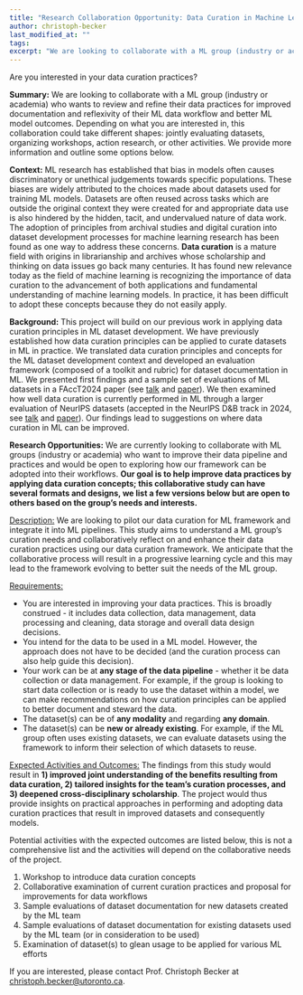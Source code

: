 ```yaml
---
title: "Research Collaboration Opportunity: Data Curation in Machine Learning"
author: christoph-becker
last_modified_at: ""
tags: 
excerpt: "We are looking to collaborate with a ML group (industry or academia) who wants to review and refine their data practices for improved documentation. Please see full post for details."
---
```


Are you interested in your data curation practices?

**Summary:** We are looking to collaborate with a ML group (industry or academia) who wants to review and 
refine their data practices for improved documentation and reflexivity of their ML data workflow and better ML model outcomes. 
Depending on what you are interested in, this collaboration could take different shapes: jointly evaluating datasets, organizing workshops, 
action research, or other activities. We provide more information and outline some options below.

**Context:** ML research has established that bias in models often causes 
discriminatory or unethical judgements towards specific populations. These biases are widely 
attributed to the choices made about datasets used for training ML models. Datasets are often reused across tasks 
which are outside the original context they were created for and appropriate data use is also hindered by the hidden, 
tacit, and undervalued nature of data work. The adoption of principles from archival studies and digital curation into 
dataset development processes for machine learning research has been found as one way to address these concerns. **Data curation** is a 
mature field with origins in librarianship and archives whose scholarship and thinking on data issues go back many centuries. It has 
found new relevance today as the field of machine learning is recognizing the importance of data curation to the advancement of both 
applications and fundamental understanding of machine learning models. In practice, it has been difficult to adopt these concepts 
because they do not easily apply.

**Background:** This project will build on our previous work in applying data curation principles in ML dataset development. We 
have previously established how data curation principles can be applied to curate datasets in ML in practice. We translated 
data curation principles and concepts for the ML dataset development context and developed an evaluation framework (composed of a 
toolkit and rubric) for dataset documentation in ML. We presented first findings and a sample set of evaluations of ML datasets in a 
FAccT2024 paper (see [talk](https://youtu.be/C5VwJBE31JY?si=lFynqavsAiL8tPpF) and [paper](
https://doi.org/10.1145/3630106.3658955)). We then examined how well data curation is currently performed in ML through a larger evaluation 
of NeurIPS datasets (accepted in the NeurIPS D&B track in 2024, see [talk](https://youtu.be/uLsfFjbERAI) and [paper](https://arxiv.org/abs/2410.22473)). Our 
findings lead to suggestions on where data curation in ML can be improved.

**Research Opportunities:** We are currently looking to collaborate with ML groups (industry or academia) who want to 
improve their data pipeline and practices and would be open to exploring how our framework can be adopted 
into their workflows. **Our goal is to help improve data practices by applying data curation concepts; this collaborative study can have several formats and designs, we list a few versions below but are open to others based on the group’s needs and interests.** 

<u>Description:</u> We are looking to pilot our data curation for ML framework and integrate it into ML pipelines. This study aims 
to understand a ML group’s curation needs and collaboratively reflect on and enhance their data curation practices using 
our data curation framework. We anticipate that the collaborative process will result in a progressive learning cycle and this 
may lead to the framework evolving to better suit the needs of the ML group. 

<u>Requirements:</u>
- You are interested in improving your data practices. This is broadly 
construed - it includes data collection, data management, data processing and cleaning, data storage and overall data design decisions. 
- You intend for the data to be used in a ML model. However, the approach does not have to be decided (and the curation process can also help guide this decision). 
- Your work can be at **any stage of the data pipeline** - whether it be data collection or data management. For example, if the group is looking to start data collection or is ready to use the dataset within a model, we can make recommendations on how curation principles can be applied to better document and steward the data. 
- The dataset(s) can be of **any modality** and regarding **any domain**. 
- The dataset(s) can be **new or already existing**. For example, if the 
ML group often uses existing datasets, we can evaluate datasets using the framework to inform their selection of which datasets to reuse. 

<u>Expected Activities and Outcomes:</u> 
The findings from this study would result in **1) improved joint understanding of the benefits resulting from data curation, 2) tailored insights for the team’s curation processes, and 3) deepened cross-disciplinary scholarship**. The project 
would thus provide insights on practical approaches in performing and adopting data curation practices that result in improved datasets and consequently models. 

Potential activities with the expected outcomes are listed below, this is not a comprehensive list and the activities will depend on the collaborative needs of the project. 
1. Workshop to introduce data curation concepts
2. Collaborative examination of current curation practices and proposal for improvements for data workflows
3. Sample evaluations of dataset documentation for new datasets created by the ML team
4. Sample evaluations of dataset documentation for existing datasets used by the ML team (or in consideration to be used)
5. Examination of dataset(s) to glean usage to be applied for various ML efforts

If you are interested, please contact Prof. Christoph Becker at [christoph.becker@utoronto.ca](mailto:christoph.becker@utoronto.ca).


